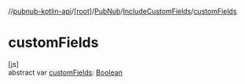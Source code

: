 //[pubnub-kotlin-api](../../../../index.md)/[[root]](../../index.md)/[PubNub](../index.md)/[IncludeCustomFields](index.md)/[customFields](custom-fields.md)

# customFields

[js]\
abstract var [customFields](custom-fields.md): [Boolean](https://kotlinlang.org/api/latest/jvm/stdlib/kotlin-stdlib/kotlin/-boolean/index.html)
